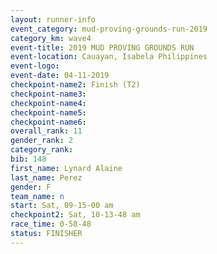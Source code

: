 ```yaml
---
layout: runner-info 
event_category: mud-proving-grounds-run-2019 
category_km: wave4 
event-title: 2019 MUD PROVING GROUNDS RUN 
event-location: Cauayan, Isabela Philippines 
event-logo: 
event-date: 04-11-2019 
checkpoint-name2: Finish (T2) 
checkpoint-name3: 
checkpoint-name4: 
checkpoint-name5: 
checkpoint-name6: 
overall_rank: 11
gender_rank: 2
category_rank: 
bib: 148
first_name: Lynard Alaine
last_name: Perez
gender: F
team_name: n
start: Sat, 09-15-00 am
checkpoint2: Sat, 10-13-48 am
race_time: 0-58-48
status: FINISHER
---
```

